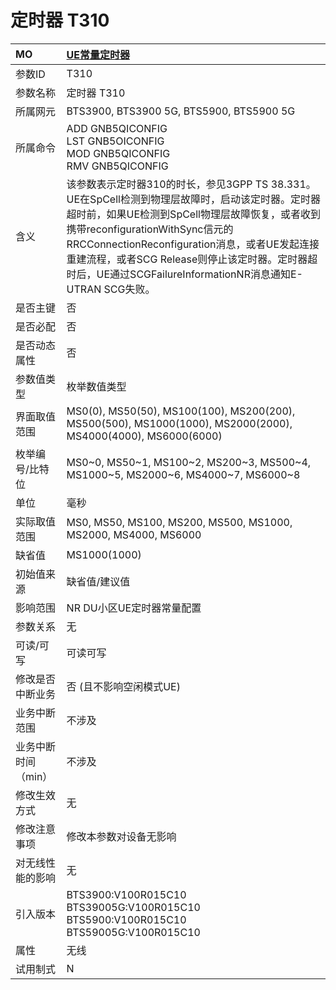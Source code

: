 # 定时器 T310<table><thread><tr><th align = "left">MO</th><th align = "left"><a href = "index.html#定时器 T310-5">UE常量定时器</a></td></tr></thread><tbody><tr><td>参数ID</td><td>T310</td></tr><tr><td>参数名称</td><td>定时器 T310</td></tr><tr><td>所属网元</td><td>BTS3900, BTS3900 5G, BTS5900, BTS5900 5G</td></tr><tr><td>所属命令</td><td>ADD GNB5QICONFIG<br>LST GNB5OICONFIG<br>MOD GNB5QICONFIG<br>RMV GNB5QICONFIG</td></tr><tr><td>含义</td><td>该参数表示定时器310的时长，参见3GPP TS 38.331。 UE在SpCell检测到物理层故障时，启动该定时器。定时器超时前，如果UE检测到SpCell物理层故障恢复，或者收到携带reconfigurationWithSync信元的RRCConnectionReconfiguration消息，或者UE发起连接重建流程，或者SCG Release则停止该定时器。定时器超时后，UE通过SCGFailureInformationNR消息通知E-UTRAN SCG失败。</td></tr><tr><td>是否主键</td><td>否</td></tr><tr><td>是否必配</td><td>否</td></tr><tr><td>是否动态属性</td><td>否</td></tr><tr><td>参数值类型</td><td>枚举数值类型</td></tr><tr><td>界面取值范围</td><td>MS0(0), MS50(50), MS100(100), MS200(200), MS500(500), MS1000(1000), MS2000(2000), MS4000(4000), MS6000(6000)</td></tr><tr><td>枚举编号/比特位</td><td>MS0~0, MS50~1, MS100~2, MS200~3, MS500~4, MS1000~5, MS2000~6, MS4000~7, MS6000~8</td></tr><tr><td>单位</td><td>毫秒</td></tr><tr><td>实际取值范围</td><td>MS0, MS50, MS100, MS200, MS500, MS1000, MS2000, MS4000, MS6000</td></tr><tr><td>缺省值</td><td>MS1000(1000)</td></tr><tr><td>初始值来源</td><td>缺省值/建议值</td></tr><tr><td>影响范围</td><td>NR DU小区UE定时器常量配置</td></tr><tr><td>参数关系</td><td>无</td></tr><tr><td>可读/可写</td><td>可读可写</td></tr><tr><td>修改是否中断业务</td><td>否 (且不影响空闲模式UE)</td></tr><tr><td>业务中断范围</td><td>不涉及</td></tr><tr><td>业务中断时间（min）</td><td>不涉及</td></tr><tr><td>修改生效方式</td><td>无</td></tr><tr><td>修改注意事项</td><td>修改本参数对设备无影响</td></tr><tr><td>对无线性能的影响</td><td>无</td></tr><tr><td>引入版本</td><td>BTS3900:V100R015C10<br>BTS39005G:V100R015C10<br>BTS5900:V100R015C10<br>BTS59005G:V100R015C10</td></tr><tr><td>属性</td><td>无线</td></tr><tr><td>试用制式</td><td>N</td></tr></tbody></table>